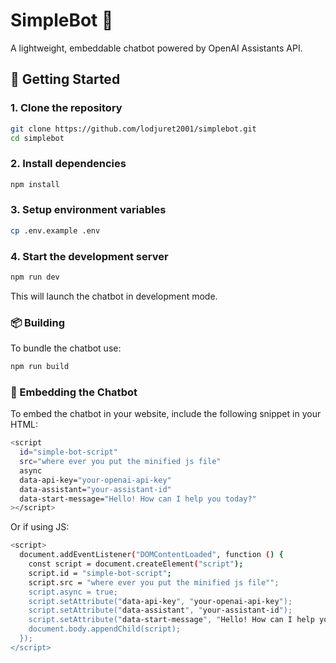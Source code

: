 # SimpleBot 🤖

A lightweight, embeddable chatbot powered by OpenAI Assistants API.

## 🚀 Getting Started

### 1. Clone the repository

```bash
git clone https://github.com/lodjuret2001/simplebot.git
cd simplebot
```

### 2. Install dependencies

```bash
npm install
```

### 3. Setup environment variables

```bash
cp .env.example .env
```

### 4. Start the development server

```bash
npm run dev
```

This will launch the chatbot in development mode.

### 📦 Building

To bundle the chatbot use:

```bash
npm run build
```

### 🔗 Embedding the Chatbot

To embed the chatbot in your website, include the following snippet in your HTML:
```bash
<script
  id="simple-bot-script"
  src="where ever you put the minified js file"
  async
  data-api-key="your-openai-api-key"
  data-assistant="your-assistant-id"
  data-start-message="Hello! How can I help you today?"
></script>
```

Or if using JS:

```bash
<script>
  document.addEventListener("DOMContentLoaded", function () {
    const script = document.createElement("script");
    script.id = "simple-bot-script";
    script.src = "where ever you put the minified js file"";
    script.async = true;
    script.setAttribute("data-api-key", "your-openai-api-key");
    script.setAttribute("data-assistant", "your-assistant-id");
    script.setAttribute("data-start-message", "Hello! How can I help you today?");
    document.body.appendChild(script);
  });
</script>
```
